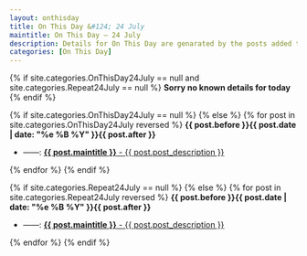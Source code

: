 ```yaml
---
layout: onthisday
title: On This Day &#124; 24 July
maintitle: On This Day — 24 July
description: Details for On This Day are genarated by the posts added to the website so the content is subject to changes/updates over time.
categories: [On This Day]
---
```


{% if site.categories.OnThisDay24July == null and site.categories.Repeat24July == null %}
<strong>Sorry no known details for today</strong>
{% endif %}

{% if site.categories.OnThisDay24July == null %}
{% else %}
{% for post in site.categories.OnThisDay24July reversed %}
<strong>{{ post.before }}{{ post.date | date: "%e %B %Y" }}{{ post.after }}</strong>
<ul>
<li> ——: <a href="{{ post.url }}"><strong>{{ post.maintitle }}</strong> - {{ post.post_description }}</a></li>
</ul>
{% endfor %}
{% endif %}

{% if site.categories.Repeat24July == null %}
{% else %}
{% for post in site.categories.Repeat24July reversed %}
<strong>{{ post.before }}{{ post.date | date: "%e %B %Y" }}{{ post.after }}</strong>
<ul>
<li> ——: <a href="{{ post.url }}"><strong>{{ post.maintitle }}</strong> - {{ post.post_description }}</a></li>
</ul>
{% endfor %}
{% endif %}
